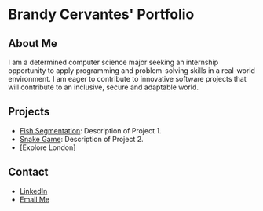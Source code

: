 # Brandy Cervantes' Portfolio

## About Me
I am a determined computer science major seeking an internship opportunity 
to apply programming and problem-solving skills in a real-world environment. 
I am eager to contribute to innovative software projects that will contribute to
an inclusive, secure and adaptable world.

## Projects
- [Fish Segmentation](https://github.com/jupitercruiser/Portfolio/tree/1f534c252eeb968e26741aa6ed81e9f5086dc650/Fish%20Segmentation): Description of Project 1.
- [Snake Game](https://github.com/username/project2): Description of Project 2.
- [Explore London]
  
## Contact
- [LinkedIn](linkedin.com/in/brandy-cervantes-778294285/)
- [Email Me](mailto:brandy.cervantes@utah.edu)
